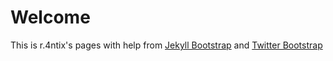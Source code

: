 # Welcome
This is r.4ntix's pages with help from [Jekyll Bootstrap](http://jekyllbootstrap.com) and [Twitter Bootstrap](http://twitter.github.com/bootstrap/)
